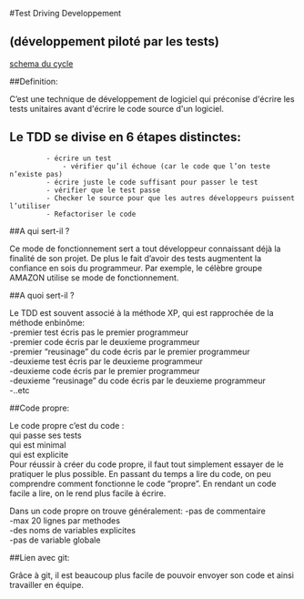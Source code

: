 #Test Driving Developpement <h2>(développement piloté par les tests)</h2>

[schema du cycle](http://www.elinext.com/images/articles/1330077259jpg)

##Definition:

 C’est une technique de développement de logiciel qui préconise d'écrire les tests unitaires avant d'écrire le code source d'un logiciel.
 
 <h2>Le TDD se divise en 6 étapes distinctes:</h2>

			 - écrire un test
		         - vérifier qu’il échoue (car le code que l’on teste n’existe pas)
			 - écrire juste le code suffisant pour passer le test
			 - vérifier que le test passe
			 - Checker le source pour que les autres développeurs puissent l’utiliser
			 - Refactoriser le code

##A qui sert-il ?

Ce mode de fonctionnement sert a tout développeur connaissant déjà la finalité de son projet. De plus le fait d’avoir des tests augmentent la confiance en sois du programmeur. Par exemple, le célèbre groupe AMAZON utilise se mode de fonctionnement.

##A quoi sert-il ?

Le TDD est souvent associé à la méthode XP, qui est rapprochée de la méthode enbinôme:</br>
-premier test écris pas le premier programmeur</br>
-premier code écris par le deuxieme programmeur</br>
-premier “reusinage” du code écris par le premier programmeur</br>
-deuxieme test écris par le deuxieme programmeur</br>
-deuxieme code écris par le premier programmeur</br>
-deuxieme “reusinage” du code écris par le deuxieme programmeur</br>
-..etc</br>

##Code propre:
	
Le code propre c’est du code :</br>
qui passe ses tests</br>
qui est minimal</br>
qui est explicite</br>
Pour réussir à créer du code propre, il faut tout simplement essayer de le pratiquer le plus possible. En passant du temps a lire du code, on peu comprendre comment fonctionne le code “propre”. En rendant un code facile a lire, on le rend plus facile à écrire. </br>

Dans un code propre on trouve généralement:
-pas de commentaire</br>
-max 20 lignes par methodes</br>
-des noms de variables explicites</br>
-pas de variable globale</br>

##Lien avec git:

Grâce à git, il est beaucoup plus facile de pouvoir envoyer son code et ainsi  travailler en équipe. 
